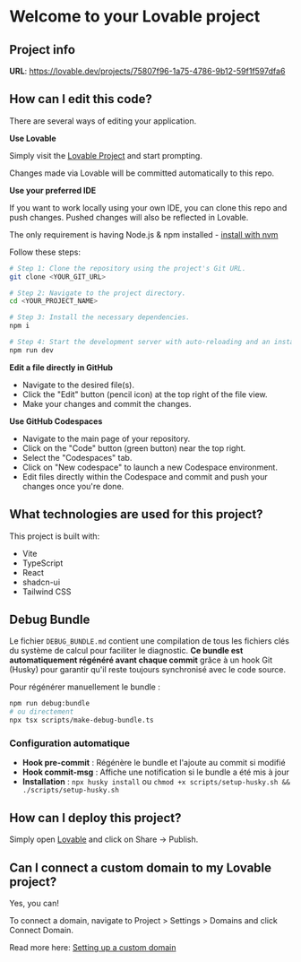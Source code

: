 # Welcome to your Lovable project

## Project info

**URL**: https://lovable.dev/projects/75807f96-1a75-4786-9b12-59f1f597dfa6

## How can I edit this code?

There are several ways of editing your application.

**Use Lovable**

Simply visit the [Lovable Project](https://lovable.dev/projects/75807f96-1a75-4786-9b12-59f1f597dfa6) and start prompting.

Changes made via Lovable will be committed automatically to this repo.

**Use your preferred IDE**

If you want to work locally using your own IDE, you can clone this repo and push changes. Pushed changes will also be reflected in Lovable.

The only requirement is having Node.js & npm installed - [install with nvm](https://github.com/nvm-sh/nvm#installing-and-updating)

Follow these steps:

```sh
# Step 1: Clone the repository using the project's Git URL.
git clone <YOUR_GIT_URL>

# Step 2: Navigate to the project directory.
cd <YOUR_PROJECT_NAME>

# Step 3: Install the necessary dependencies.
npm i

# Step 4: Start the development server with auto-reloading and an instant preview.
npm run dev
```

**Edit a file directly in GitHub**

- Navigate to the desired file(s).
- Click the "Edit" button (pencil icon) at the top right of the file view.
- Make your changes and commit the changes.

**Use GitHub Codespaces**

- Navigate to the main page of your repository.
- Click on the "Code" button (green button) near the top right.
- Select the "Codespaces" tab.
- Click on "New codespace" to launch a new Codespace environment.
- Edit files directly within the Codespace and commit and push your changes once you're done.

## What technologies are used for this project?

This project is built with:

- Vite
- TypeScript
- React
- shadcn-ui
- Tailwind CSS

## Debug Bundle

Le fichier `DEBUG_BUNDLE.md` contient une compilation de tous les fichiers clés du système de calcul pour faciliter le diagnostic. **Ce bundle est automatiquement régénéré avant chaque commit** grâce à un hook Git (Husky) pour garantir qu'il reste toujours synchronisé avec le code source.

Pour régénérer manuellement le bundle :
```sh
npm run debug:bundle
# ou directement
npx tsx scripts/make-debug-bundle.ts
```

### Configuration automatique
- **Hook pre-commit** : Régénère le bundle et l'ajoute au commit si modifié
- **Hook commit-msg** : Affiche une notification si le bundle a été mis à jour
- **Installation** : `npx husky install` ou `chmod +x scripts/setup-husky.sh && ./scripts/setup-husky.sh`

## How can I deploy this project?

Simply open [Lovable](https://lovable.dev/projects/75807f96-1a75-4786-9b12-59f1f597dfa6) and click on Share -> Publish.

## Can I connect a custom domain to my Lovable project?

Yes, you can!

To connect a domain, navigate to Project > Settings > Domains and click Connect Domain.

Read more here: [Setting up a custom domain](https://docs.lovable.dev/tips-tricks/custom-domain#step-by-step-guide)
